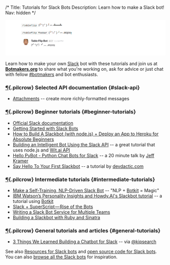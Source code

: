 /*
Title: Tutorials for Slack Bots
Description: Learn how to make a Slack bot!
Nav: hidden
*/


<p class="screenshot float-right">
  <a href="/bots/slackbots/slack-tableflip">
    <img src="/content/bots/slackbots/images/slack-tableflip.png">
  </a>
</p>


Learn how to make your own [Slack](https://slack.com/) bot with these tutorials and join us at [**Botmakers.org**](https://botmakers.org/) to share what you're working on, ask for advice or just chat with fellow [#botmakers](https://twitter.com/search?q=%23botmakers) and bot enthusiasts.


### [¶](#slack-api){.pilcrow} Selected API documentation {#slack-api}

- [Attachments](https://api.slack.com/docs/attachments) -- create more richly-formatted messages

### [¶](#beginner-tutorials){.pilcrow} Beginner tutorials {#beginner-tutorials}

- [Official Slack documentation](https://api.slack.com/bot-users)
- [Getting Started with Slack Bots](http://www.sitepoint.com/getting-started-slack-bots/)
- [How to Build A Slackbot (with node.js) + Deploy an App to Heroku for Absolute Beginners](http://blog.npmjs.org/post/128237577345/how-to-build-a-slackbot-deploy-an-app-to-heroku)
- [Building an Intelligent Bot Using the Slack API](http://nordicapis.com/building-an-intelligent-bot-using-the-slack-api/) -- a great tutorial that uses node.js and [Wit.ai API](https://wit.ai/)
- [Hello PyBot - Python Chat Bots for Slack](https://www.youtube.com/watch?v=7jwwhk5W56A) -- a 20 minute talk by [Jeff Kramer](https://twitter.com/jeffk)
- [Say Hello To Your First Slackbot](http://devdactic.com/first-slackbot/) -- a tutorial by [devdactic.com](http://devdactic.com/)

### [¶](#intermediate-tutorials){.pilcrow} Intermediate tutorials {#intermediate-tutorials}

- [Make a Self-Training, NLP-Driven Slack Bot](http://blog.templeton.host/self-training-nlp-enabled-slack-bot-tutorial/) -- "NLP + [Botkit](http://howdy.ai/botkit/) = Magic"
- [IBM Watson’s Personality Insights and Howdy.AI's Slackbot tutorial](https://medium.com/@ash_hathaway/ibm-watson-s-personality-insights-and-howdy-ai-s-slackbot-tutorial-be68da6cfa10#.p31ox7ml1) -- a tutorial using [Botkit](http://howdy.ai/botkit/)
- [Slack + SuperScript — Rise of the Bots](https://medium.com/@rob_ellis/slack-superscript-rise-of-the-bots-bba8506a043c)
- [Writing a Slack Bot Service for Multiple Teams](http://code.dblock.org/2015/11/14/writing-a-slack-bot-service-for-multiple-teams.html)
- [Building a Slackbot with Ruby and Sinatra](http://www.sitepoint.com/building-a-slackbot-with-ruby-and-sinatra/)


### [¶](#general-tutorials){.pilcrow} General tutorials and articles {#general-tutorials}

- [3 Things We Learned Building a Chatbot for Slack](https://medium.com/@kipsearch/3-things-we-learned-building-a-chatbot-for-slack-2dc32321d77c#.jlekubjvh) -- via [@kipsearch](https://twitter.com/kipsearch)



See also [Resources for Slack bots](/resources/slackbots) and [open source code for Slack bots](/tag/slack+opensource). You can also [browse all the Slack bots](/tag/slackbot) for inspiration.